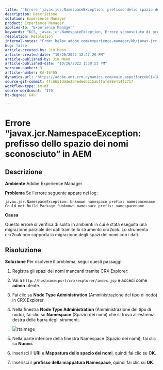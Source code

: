 ```yaml
---
title: '“Errore ‘javax.jcr.NamespaceException: prefisso dello spazio dei nomi sconosciuto’ in AEM”'
description: Descrizione
solution: Experience Manager
product: Experience Manager
applies-to: "Experience Manager"
keywords: "KCS, javax.jcr.NamespaceException, Errore sconosciuto di prefisso dello spazio dei nomi, AEM, Adobe Experience Manager, risoluzione dei problemi"
resolution: Resolution
internal-notes: "From: helpx.adobe.com/experience-manager/kb/javax-jcr-NamespaceException-Unknown-namespace-prefix-error-in-AEM.html"
bug: false
article-created-by: Jim Menn
article-created-date: "10/26/2022 12:47:20 PM"
article-published-by: Jim Menn
article-published-date: "10/26/2022 1:30:53 PM"
version-number: 3
article-number: KA-16465
dynamics-url: "https://adobe-ent.crm.dynamics.com/main.aspx?forceUCI=1&pagetype=entityrecord&etn=knowledgearticle&id=bf4ce552-2c55-ed11-bba2-6045bd006b4b"
source-git-commit: 4fc6651ddde2b4ed6eb215abffafe88e414f2717
workflow-type: tm+mt
source-wordcount: '170'
ht-degree: 64%

---
```


# Errore “javax.jcr.NamespaceException: prefisso dello spazio dei nomi sconosciuto” in AEM

## Descrizione


<b>Ambiente</b>
Adobe Experience Manager

<b>Problema</b>
Se l&#39;errore seguente appare nei log:


```
javax.jcr.NamespaceException: Unknown namespace prefix: namespacename
Could not Build Package "Unknown namespace prefix: namespacename
```


<b>Causa</b>

Questo errore si verifica di solito in ambienti in cui è stata eseguita una migrazione parziale dei dati tramite lo strumento crx2oak.
Lo strumento crx2oak non supporta la migrazione degli spazi dei nomi con i dati.


## Risoluzione


<b>Soluzione</b>
Per risolvere il problema, segui questi passaggi:

1. Registra gli spazi dei nomi mancanti tramite CRX Explorer:
2. Vai a `http://hostname:port/crx/explorer/index.jsp` e accedi come <b>admin</b> utente.
3. Fai clic su <b>Node Type Administration</b> (Amministrazione del tipo di nodo) in CRX Explorer.
4. Nella finestra <b>Node Type Administration</b> (Amministrazione del tipo di nodo), fai clic su <b>Namespace</b> (Spazio dei nomi) che si trova all’estrema destra della barra degli strumenti.

   ![rtaimage](https://helpx.adobe.com/content/dam/help/en/experience-manager/kb/javax-jcr-NamespaceException-Unknown-namespace-prefix-error-in-AEM/_jcr_content/main-pars/procedure/proc_par/step_2/step_par/image/rtaimage.png "rtaimage")


5. Nella parte inferiore della finestra Namespace (Spazio dei nomi), fai clic su <b>Nuovo.</b>
6. Inserisci il <b>URI</b> e <b>Mappatura dello spazio dei nomi</b>, quindi fai clic su <b>OK</b>.
7. Inserisci il <b>prefisso della mappatura Namespace</b>, quindi fai clic su <b>OK</b>.

